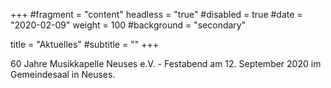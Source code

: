 +++
#fragment = "content"
headless = "true"
#disabled = true
#date = "2020-02-09"
weight = 100
#background = "secondary"

title = "Aktuelles"
#subtitle = ""
+++

60 Jahre Musikkapelle Neuses e.V. - Festabend am 12. September 2020 im Gemeindesaal in Neuses.